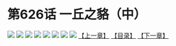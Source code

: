 # 第626话 一丘之貉（中）
![](https://mhpic.xiaomingtaiji.net/comic/D/斗破苍穹拆分版/626话/1.jpg-zymk.middle.webp)
![](https://mhpic.xiaomingtaiji.net/comic/D/斗破苍穹拆分版/626话/2.jpg-zymk.middle.webp)
![](https://mhpic.xiaomingtaiji.net/comic/D/斗破苍穹拆分版/626话/3.jpg-zymk.middle.webp)
![](https://mhpic.xiaomingtaiji.net/comic/D/斗破苍穹拆分版/626话/4.jpg-zymk.middle.webp)
![](https://mhpic.xiaomingtaiji.net/comic/D/斗破苍穹拆分版/626话/5.jpg-zymk.middle.webp)
![](https://mhpic.xiaomingtaiji.net/comic/D/斗破苍穹拆分版/626话/6.jpg-zymk.middle.webp)
![](https://mhpic.xiaomingtaiji.net/comic/D/斗破苍穹拆分版/626话/7.jpg-zymk.middle.webp)
![](https://mhpic.xiaomingtaiji.net/comic/D/斗破苍穹拆分版/626话/8.jpg-zymk.middle.webp)
[【上一章】](./625.md)
[【目录】](./READMD.md)
[【下一章】](./627.md)
